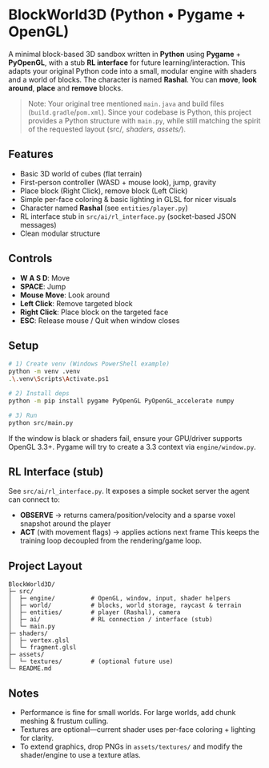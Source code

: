 
# BlockWorld3D (Python • Pygame + OpenGL)

A minimal block-based 3D sandbox written in **Python** using **Pygame** + **PyOpenGL**,
with a stub **RL interface** for future learning/interaction. This adapts your original
Python code into a small, modular engine with shaders and a world of blocks.
The character is named **Rashal**. You can **move**, **look around**, **place** and **remove** blocks.

> Note: Your original tree mentioned `main.java` and build files (`build.gradle`/`pom.xml`).
> Since your codebase is Python, this project provides a Python structure with `main.py`,
> while still matching the spirit of the requested layout (src/*, shaders, assets/*).

## Features
- Basic 3D world of cubes (flat terrain)
- First-person controller (WASD + mouse look), jump, gravity
- Place block (Right Click), remove block (Left Click)
- Simple per-face coloring & basic lighting in GLSL for nicer visuals
- Character named **Rashal** (see `entities/player.py`)
- RL interface stub in `src/ai/rl_interface.py` (socket-based JSON messages)
- Clean modular structure

## Controls
- **W A S D**: Move
- **SPACE**: Jump
- **Mouse Move**: Look around
- **Left Click**: Remove targeted block
- **Right Click**: Place block on the targeted face
- **ESC**: Release mouse / Quit when window closes

## Setup
```bash
# 1) Create venv (Windows PowerShell example)
python -m venv .venv
.\.venv\Scripts\Activate.ps1

# 2) Install deps
python -m pip install pygame PyOpenGL PyOpenGL_accelerate numpy

# 3) Run
python src/main.py
```

If the window is black or shaders fail, ensure your GPU/driver supports OpenGL 3.3+.
Pygame will try to create a 3.3 context via `engine/window.py`.

## RL Interface (stub)
See `src/ai/rl_interface.py`. It exposes a simple socket server the agent can connect to:
- **OBSERVE** → returns camera/position/velocity and a sparse voxel snapshot around the player
- **ACT** (with movement flags) → applies actions next frame
This keeps the training loop decoupled from the rendering/game loop.

## Project Layout
```
BlockWorld3D/
├─ src/
│  ├─ engine/          # OpenGL, window, input, shader helpers
│  ├─ world/           # blocks, world storage, raycast & terrain
│  ├─ entities/        # player (Rashal), camera
│  ├─ ai/              # RL connection / interface (stub)
│  └─ main.py
├─ shaders/
│  ├─ vertex.glsl
│  └─ fragment.glsl
├─ assets/
│  └─ textures/        # (optional future use)
└─ README.md
```

## Notes
- Performance is fine for small worlds. For large worlds, add chunk meshing & frustum culling.
- Textures are optional—current shader uses per-face coloring + lighting for clarity.
- To extend graphics, drop PNGs in `assets/textures/` and modify the shader/engine to use a texture atlas.
